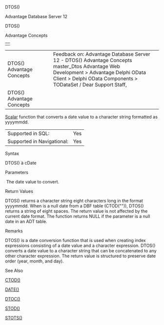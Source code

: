 DTOS()




Advantage Database Server 12  

DTOS()

Advantage Concepts

|  |
| --- |
|  |

|  |  |  |  |  |
| --- | --- | --- | --- | --- |
| DTOS()  Advantage Concepts |  |  | Feedback on: Advantage Database Server 12 - DTOS() Advantage Concepts master\_Dtos Advantage Web Development > Advantage Delphi OData Client > Delphi OData Components > TODataSet / Dear Support Staff, |  |
| DTOS()  Advantage Concepts |  |  |  |  |

[Scalar](master_supported_scalar_functions.htm) function that converts a date value to a character string formatted as yyyymmdd.

|  |  |
| --- | --- |
| Supported in SQL: | Yes |
| Supported in Navigational: | Yes |

Syntax

DTOS(<dDate>) à cDate

Parameters

<dDate>  The date value to convert.

Return Values

DTOS() returns a character string eight characters long in the format yyyymmdd. When <dDate> is a null date from a DBF table (CTOD("")), DTOS() returns a string of eight spaces. The return value is not affected by the current date format. The function returns NULL if the parameter is a null date in an ADT table.

Remarks

DTOS() is a date conversion function that is used when creating index expressions consisting of a date value and a character expression. DTOS() converts a date value to a character string that can be concatenated to any other character expression. The return value is structured to preserve date order (year, month, and day).

See Also

[CTOD()](master_ctod.htm)

[DATE()](master_date.htm)

[DTOC()](master_dtoc.htm)

[STOD()](master_stod.htm)

[STOTS()](master_stots.htm)